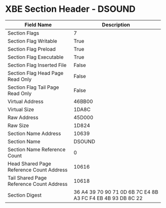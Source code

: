 # XBE Section Header - DSOUND

| Field Name | Description |
|---|---|
| Section Flags | 7 |
| Section Flag Writable | True |
| Section Flag Preload | True |
| Section Flag Executable | True |
| Section Flag Inserted File | False |
| Section Flag Head Page Read Only | False |
| Section Flag Tail Page Read Only | False |
| Virtual Address | 46BB00 |
| Virtual Size | 1DA8C |
| Raw Address | 45D000 |
| Raw Size | 1D824 |
| Section Name Address | 10639 |
| Section Name | DSOUND |
| Section Name Reference Count | 0 |
| Head Shared Page Reference Count Address | 10616 |
| Tail Shared Page Reference Count Address | 10618 |
| Section Digest | 36 A4 39 70 90 71 0D 6B 7C E4 8B A3 FC F4 EB 4B 93 DB 8C 22 |
